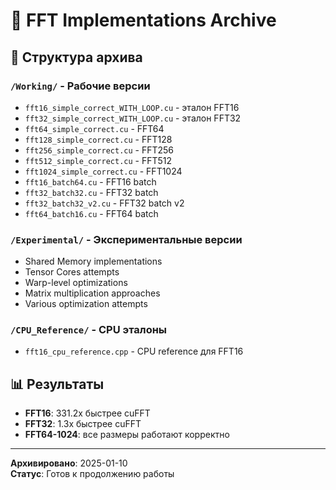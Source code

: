 # 📁 FFT Implementations Archive

## 🎯 Структура архива

### `/Working/` - Рабочие версии
- `fft16_simple_correct_WITH_LOOP.cu` - эталон FFT16
- `fft32_simple_correct_WITH_LOOP.cu` - эталон FFT32  
- `fft64_simple_correct.cu` - FFT64
- `fft128_simple_correct.cu` - FFT128
- `fft256_simple_correct.cu` - FFT256
- `fft512_simple_correct.cu` - FFT512
- `fft1024_simple_correct.cu` - FFT1024
- `fft16_batch64.cu` - FFT16 batch
- `fft32_batch32.cu` - FFT32 batch
- `fft32_batch32_v2.cu` - FFT32 batch v2
- `fft64_batch16.cu` - FFT64 batch

### `/Experimental/` - Экспериментальные версии
- Shared Memory implementations
- Tensor Cores attempts
- Warp-level optimizations
- Matrix multiplication approaches
- Various optimization attempts

### `/CPU_Reference/` - CPU эталоны
- `fft16_cpu_reference.cpp` - CPU reference для FFT16

## 📊 Результаты
- **FFT16**: 331.2x быстрее cuFFT
- **FFT32**: 1.3x быстрее cuFFT
- **FFT64-1024**: все размеры работают корректно

---
**Архивировано**: 2025-01-10  
**Статус**: Готов к продолжению работы
